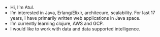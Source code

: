 - Hi, I’m Atul.
- I’m interested in Java, Erlang/Elixir, architecure, scalability. For last 17 years, I have primarily written web applications in Java space. 
- I’m currently learning clojure, AWS and GCP.
- I would like to work with data and data supported intelligence.

